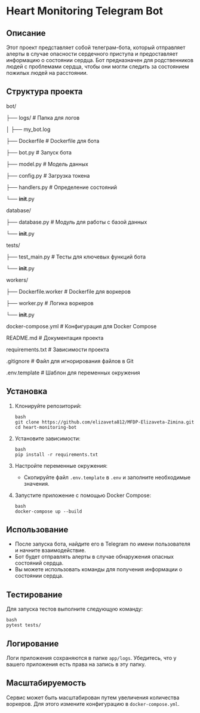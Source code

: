 # Heart Monitoring Telegram Bot

## Описание

Этот проект представляет собой телеграм-бота, который отправляет алерты в случае опасности сердечного приступа и предоставляет информацию о состоянии сердца. Бот предназначен для родственников людей с проблемами сердца, чтобы они могли следить за состоянием пожилых людей на расстоянии.


## Структура проекта

bot/

├── logs/                     # Папка для логов

│   ├── my_bot.log

├── Dockerfile                # Dockerfile для бота

├── bot.py                   # Запуск бота

├── model.py                  # Модель данных

├── config.py                  # Загрузка токена

├── handlers.py                  # Определение состояний

└── **init**.py

database/

├── database.py               # Модуль для работы с базой данных

└── **init**.py



tests/

├── test_main.py              # Тесты для ключевых функций бота

└── **init**.py



workers/

├── Dockerfile.worker         # Dockerfile для воркеров

├── worker.py                 # Логика воркеров

└── **init**.py

docker-compose.yml              # Конфигурация для Docker Compose

README.md                       # Документация проекта

requirements.txt               # Зависимости проекта

.gitignore                      # Файл для игнорирования файлов в Git

.env.template                   # Шаблон для переменных окружения



## Установка

1. Клонируйте репозиторий:
   ```
   bash
   git clone https://github.com/elizaveta812/MFDP-Elizaveta-Zimina.git
   cd heart-monitoring-bot
   ```
   

3. Установите зависимости:
   ```
   bash
   pip install -r requirements.txt
   ```
   

5. Настройте переменные окружения:
   - Скопируйте файл `.env.template` в `.env` и заполните необходимые значения.

6. Запустите приложение с помощью Docker Compose:
   ```
   bash
   docker-compose up --build
   ```
   

## Использование

- После запуска бота, найдите его в Telegram по имени пользователя и начните взаимодействие.
- Бот будет отправлять алерты в случае обнаружения опасных состояний сердца.
- Вы можете использовать команды для получения информации о состоянии сердца.

## Тестирование

Для запуска тестов выполните следующую команду:
```
bash
pytest tests/
```


## Логирование

Логи приложения сохраняются в папке `app/logs`. Убедитесь, что у вашего приложения есть права на запись в эту папку.

## Масштабируемость

Сервис может быть масштабирован путем увеличения количества воркеров. Для этого измените конфигурацию в `docker-compose.yml`.

